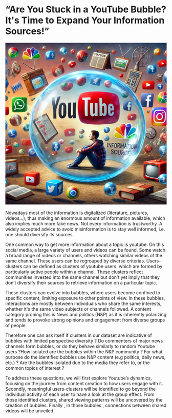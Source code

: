 
# “Are You Stuck in a YouTube Bubble? It's Time to Expand Your Information Sources!”
![output](/assets/img/bubble_ADA_version1.png)

Nowadays most of the information is digitalized (literature, pictures, videos…), thus making an enormous amount of information available, which also implies much more fake news. Not every information is trustworthy. A widely accepted advice to avoid misinformation is to stay well informed, i.e. one should diversify its sources. 


One common way to get more information about a topic is youtube. On this social media, a large variety of users and videos can be found. Some watch a broad range of videos or channels, others watching similar videos of the same channel. These users can be regrouped by diverse criterias. Users-clusters can be defined as clusters of youtube users, which are formed by particularly active people within a channel. These clusters reflect communities invested into the same channel but don't yet imply that they don’t diversify their sources to retrieve information on a particular topic.


These clusters can evolve into bubbles, where users become confined to specific content, limiting exposure to other points of view. In these bubbles, interactions are mostly between individuals who share the same interests, whether it's the same video subjects or channels followed.
A content category proning this is News and politics (N&P) as it is inherently polarizing and tends to provoke strong opinions and engagement from diverse groups of people.


Therefore one can ask itself if clusters in our dataset are indicative of bubbles with limited perspective diversity ? Do commenters of major news channels form bubbles, or do they behave similarly to random Youtube users ?How isolated are the bubbles within the N&P community ? For what purpose do the identified bubbles use N&P content (e.g politics, daily news, etc.) ? Are the bubbles isolated due to the media they refer to, or the common topics of interest ?


To address these questions, we will first explore Youtube’s dynamics, focusing on the journey from content creation to how users engage with it. Secondly, meaningful users-clusters will be identified to go beyond the individual activity of each user to have a look at the group effect. From those identified clusters, shared viewing patterns will be uncovered by the creation of bubbles. Finally , in those bubbles , connections between shared videos will be unveiled. 
